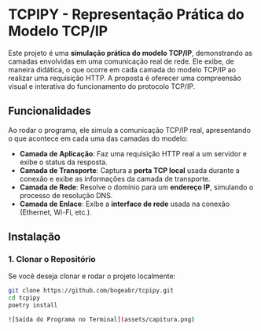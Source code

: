 # TCPIPY - Representação Prática do Modelo TCP/IP

Este projeto é uma **simulação prática do modelo TCP/IP**, demonstrando as camadas envolvidas em uma comunicação real de rede. Ele exibe, de maneira didática, o que ocorre em cada camada do modelo TCP/IP ao realizar uma requisição HTTP. A proposta é oferecer uma compreensão visual e interativa do funcionamento do protocolo TCP/IP.

## Funcionalidades

Ao rodar o programa, ele simula a comunicação TCP/IP real, apresentando o que acontece em cada uma das camadas do modelo:

- **Camada de Aplicação**: Faz uma requisição HTTP real a um servidor e exibe o status da resposta.
- **Camada de Transporte**: Captura a **porta TCP local** usada durante a conexão e exibe as informações da camada de transporte.
- **Camada de Rede**: Resolve o domínio para um **endereço IP**, simulando o processo de resolução DNS.
- **Camada de Enlace**: Exibe a **interface de rede** usada na conexão (Ethernet, Wi-Fi, etc.).

## Instalação

### 1. Clonar o Repositório

Se você deseja clonar e rodar o projeto localmente:

```bash
git clone https://github.com/bogeabr/tcpipy.git
cd tcpipy
poetry install

![Saída do Programa no Terminal](assets/capitura.png)
